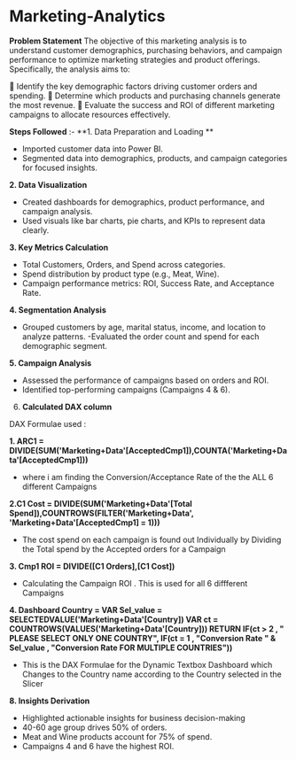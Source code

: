 # Marketing-Analytics
**Problem Statement**
The objective of this marketing analysis is to understand customer demographics, purchasing behaviors, and campaign performance to optimize marketing strategies and product offerings. Specifically, the analysis aims to:

📌 Identify the key demographic factors driving customer orders and spending.
📌 Determine which products and purchasing channels generate the most revenue.
📌 Evaluate the success and ROI of different marketing campaigns to allocate resources effectively.

**Steps Followed** :-
**1. Data Preparation and Loading **
- Imported customer data into Power BI.
- Segmented data into demographics, products, and campaign categories for focused insights.


**2. Data Visualization**
- Created dashboards for demographics, product performance, and campaign analysis.
- Used visuals like bar charts, pie charts, and KPIs to represent data clearly.


**3. Key Metrics Calculation**
- Total Customers, Orders, and Spend across categories.
- Spend distribution by product type (e.g., Meat, Wine).
- Campaign performance metrics: ROI, Success Rate, and Acceptance Rate.


**4. Segmentation Analysis**
- Grouped customers by age, marital status, income, and location to analyze patterns.
-Evaluated the order count and spend for each demographic segment.


**5. Campaign Analysis**
- Assessed the performance of campaigns based on orders and ROI.
- Identified top-performing campaigns (Campaigns 4 & 6).


6. **Calculated DAX column**  

DAX Formulae used :

**1. ARC1 = DIVIDE(SUM('Marketing+Data'[AcceptedCmp1]),COUNTA('Marketing+Data'[AcceptedCmp1]))**
- where i am finding the Conversion/Acceptance Rate of the the ALL 6 different Campaigns 

**2.C1 Cost = DIVIDE(SUM('Marketing+Data'[Total Spend]),COUNTROWS(FILTER('Marketing+Data', 'Marketing+Data'[AcceptedCmp1] = 1)))**  
- The cost spend on each campaign is found out Individually by Dividing the Total spend by the Accepted orders for a Campaign 

**3. Cmp1 ROI = DIVIDE([C1 Orders],[C1 Cost])**  
- Calculating the Campaign ROI . This is used for all 6 diffferent Campaigns 

**4. Dashboard Country = 
VAR Sel_value = SELECTEDVALUE('Marketing+Data'[Country])
VAR ct = COUNTROWS(VALUES('Marketing+Data'[Country]))
RETURN 
IF(ct > 2 , 
" PLEASE SELECT ONLY ONE COUNTRY",
IF(ct = 1 , 
 "Conversion Rate " & Sel_value , "Conversion Rate FOR MULTIPLE COUNTRIES"))** 

 - This is the DAX Formulae for the Dynamic Textbox Dashboard which Changes to the Country name according to the Country selected in the Slicer 
 
**8. Insights Derivation**
- Highlighted actionable insights for business decision-making
- 40-60 age group drives 50% of orders.
- Meat and Wine products account for 75% of spend.
- Campaigns 4 and 6 have the highest ROI.

